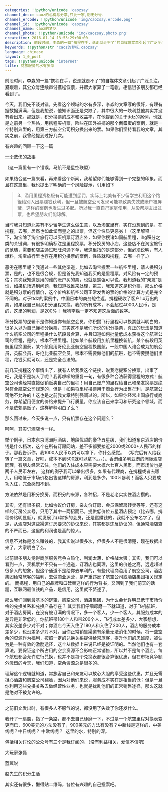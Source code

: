 ```yaml
---
categories: !!python/unicode 'caozsay'
channel_desc: caoz的心得与分享,只此一家,别无分号.
channel_ercode: !!python/unicode 'img/caozsay.ercode.png'
channel_id: !!python/unicode 'caozsay'
channel_name: caoz的梦呓
channel_photo: !!python/unicode 'img/caozsay.photo.png'
createtime: 2016-01-14 13:53:29+00:00
description: 前段时间，李淼的一篇“携程在手，说走就走不了”的自媒体文章引起了广泛关注，在这里，我给大家科普一些李淼没有讲到的东西。
keywords: !!python/str 'caoz的梦呓,caozsay'
language: chinese
layout: 1_0_post
tags: !!python/unicode 'internet'
title: 商旅服务的水有多深
---
```

<div class="rich_media_content" id="js_content">
<p>
         前段时间，李淼的一篇“携程在手，说走就走不了”的自媒体文章引起了广泛关注，紧跟着，其公众号连续声讨携程假票，并帮大家算了一笔帐，相信很多朋友都已经看到了。
        </p>
<p>
</p>
<p>
         今天，我们先不谈对错，先看这个领域的水有多深，李淼的文章写的很好，有理有据数据满满，但是我想说，他知识面还是欠缺了，其中很大的一块利益他其实并没有看出来。那就是，积分换票的成本和收益率，在他提到的关于ttdz的案例，也就是之前另一个热帖，用携程买机票，险些在国外被捕的那个倒霉蛋的案例，就是一个特别典型的，用第三方航空公司积分换出来的票。如果你们坚持看我的文章，其实之前，我曾经提到过好几次。
        </p>
<p>
</p>
<p>
         有兴趣的回顾一下这一篇
        </p>
<p>
<a data_ue_src="http://mp.weixin.qq.com/s?__biz=MzI0MjA1Mjg2Ng==&amp;mid=209577430&amp;idx=2&amp;sn=650e6df587f6f7f35e6aa40c80e7db8e&amp;scene=21#wechat_redirect" href="http://mp.weixin.qq.com/s?__biz=MzI0MjA1Mjg2Ng==&amp;mid=209577430&amp;idx=2&amp;sn=650e6df587f6f7f35e6aa40c80e7db8e&amp;scene=21#wechat_redirect" target="_blank">
          一个悲伤的故事
         </a>
</p>
<p>
         （这一篇里有一个错误，马航不是星空联盟）
        </p>
<p>
         如果结合这一篇来看，再来看这个新闻，我希望你们能够得到一个完整的印象。而且在这篇里，我也提出了明确的一个风险提示，引用如下
        </p>
<p>
</p>
<blockquote>
<p>
          3、滥用里程资格极有可能遭到惩罚，实际上北美有不少留学生利用这个路径给别人出票赚钱获利，但一旦被航空公司发现可能导致票失效或账户被屏蔽，这样的案例也发生过多起。所以我一直自己家庭使用，从没帮朋友出过票，也希望朋友们能谅解。
         </p>
</blockquote>
<p>
</p>
<p>
         当时我只知道北美有不少留学生这么做生意，以及淘宝里有，实在没想到的是，在携程，去哪，居然也如此堂而皇之的出票，但这个性质更恶劣！（这里解释 一下，淘宝除了淘宝旅行可以买机票订酒店外，如果你搜诸如国航里程，ihg积分之类的关键词，有很多明确标注是里程换票，积分换房的小店，这些店不在淘宝旅行的范畴，需要和店主通过旺旺沟通下单，我这里指的是这部分，但必须说明，有人爆料，淘宝旅行里也存在用积分换票的案例，性质就和携程，去哪一样了。）
        </p>
<p>
</p>
<p>
         恶劣在哪里呢？我通过一些其他渠道，比如去淘宝搜索一些航空里程，请人换积分票，是的，也不是很合规，但是首先我知道我买的是里程票，对风险有一定的预估；其次我知道是用的谁的账户买的票，也就是勉强可以说，我知道我的“亲友”是谁，如果机场遇到问题，我知道找谁来处理，第三，我知道这是积分票，那么价格就是积分票的行情价，这个价格和航空公司正常发售的票的价格的计算方式是完全不同的。对于ttdz的案例中，中国日本的商务舱往返，携程硬收了客户1.x万出的票，如果我自己用买积分里程来换，我的所有成本，不会超过4000人民币，是的，这里的利润，是200%！ 我猜李淼一定不知道这后面的数字。
        </p>
<p>
</p>
<p>
         积分换票的逻辑不是你知道你有航空会员，你积攒飞行里程可以换票就叫明白的，很多人以为自己懂积分换票，其实这不是我们所说的积分换票，真正的玩法是知道什么航空公司的里程换什么航段最合算，并且知道如何批量低成本获得这个航空公司的里程，是的，根本不攒里程。比如某个航段用加航里程换新航，某个航段用英航里程换国泰，某个航段用哥伦比亚航空里程换国航，一般中国人谁会成为加航会员，英航会员，哥伦比亚航空会员。根本不需要做他们的航班，也不需要攒他们里程，花钱买就可以，还是完全合法的。
        </p>
<p>
</p>
<p>
         前几天携程这个事情出了，就有人给我发这个链接，说我老提积分换票，出事了吧，我是不是坑人了呢？我再啰嗦的重复一句，有很多种合法获得里程的方式！航空公司也经常直接促销贩卖自己的里程！用自己账户的里程给自己和亲友换票是绝对符合航空公司规定的，但是！如果将里程换票用于商业行为出售牟利，是航空公司绝不允许的！这也是之前我文章特别强调过的。所以，如果你经常出国旅行或商务，你希望用便宜的价格来提升飞行质量，你应该自己来学习和研究这个领域，而不是依赖票贩子。这样解释明白了么？
        </p>
<p>
</p>
<p>
         那么回过来，今天多说一点，只有机票存在这个问题么？
        </p>
<p>
</p>
<p>
         呵呵，其实订酒店也一样。
        </p>
<p>
</p>
<p>
         举个例子，日本东京湾洲际酒店，地段优越的豪华五星级，我们知道东京酒店的价钱是什么档次，这个在所有订房网站，差不多都要接近2000或2000+人民币的样子。那我告诉你，我1000人民币以内可以拿下，你什么感觉。 （写完后有人给我转了一篇文章，好吧，成本不到500就可以拿下。。。）。香港维多利亚港的洲际酒店同理，有朋友经常去住，他们的入住成本只需要大概六七百人民币，而市场价也是两千人民币左右， 这样的例子我可以举出很多，如果有代理商，在携程或者去哪儿，用略低于市场价格出售这样的房源，利润是多少，100%暴利！而客人只要成功入住，完全感知不到。
        </p>
<p>
</p>
<p>
         方法依然是用积分换房，而积分的来源，各种招，不是老老实实住酒店攒的。
        </p>
<p>
</p>
<p>
         其实，还有很多招，比如协议价订房，亲友价订房，会员保留房转卖等等，还有这样的订房公众号，只用了其中一两招而已，提供低价位五星酒店预定（比去哪，携程价格明显低），就发展了非常多的会员，还是蛮赚钱的，我就不公布名字了。但是，从酒店对这些渠道订房要求的协议来说，其实都是违反协议的，但通常酒店查的不严而已，这里的利润也是高的惊人。
        </p>
<p>
</p>
<p>
         信息不对称是怎么赚钱的，我其实说过很多次，但很多人不是很清楚，现在数据出来了，大家明白了么。
        </p>
<p>
</p>
<p>
         以前很多朋友觉得商旅服务竞争白热化，利润太薄，价格战太狠；其实，我们可以看到一点，买机票并不只有一个通道，订酒店也同理，这里的价差之高，远远超过很多人的想象，但这个通道不是给你去牟利的，有些代理商滥用了航空公司，酒店集团给常旅客的福利，去做商业运营，是严重违反了航空公司或酒店集团相关规定的。 而携程，用自己的品牌和口碑替这样的行为背书，又回到了我们前天的话题，互联网最值钱的产品，是信用，这里就不赘述了。
        </p>
<p>
</p>
<p>
         那么我们回到最基本的逻辑，航空公司，酒店集团，为什么会允许明显低于市场价格的兑换关系和兑换产品存在？ 其实我们仔细琢磨一下就知道，对于飞机航班，对于酒店房间，在没有被订满的情况下，多一个客人，少一个客人，其服务成本的差异是非常低的。你航班带180个人和带200个人，飞行成本差多少，大家想想，其实没差多少对不对；你酒店今天入住了180人和入住了200人，酒店的服务成本差多少，也没差多少对不对。当你正常销售渠道有余量无法消化的时候，将一些空余的资源作为福利，按照一定的兑换关系提供给常旅客，提升他们的忠诚度，被认为是一种有效的激励途径，这个从数据上来说已经是被证明的。当然他们也有一套算法，要保证这个所占用的空余资源不会影响正常销售，所以并不是每个酒店，每个航班都会允许进行兑换，也并不是每个兑换表都很合算很优惠，但在市场竞争额外激烈的今天，我们知道，空余资源总是很多的。
        </p>
<p>
</p>
<p>
         理解这个逻辑就知道，常旅客自己和亲友可以放心大胆的享受这些优惠，并且无需担心酒店和航空公司翻脸，因为对他们来说，服务成本实在是相当的低；但是一旦你利用这些兑换关系去做经营性业务，也就是扰乱他们的正常销售途径，那么这就是绝对不被允许的。
        </p>
<p>
</p>
<hr/>
<p>
</p>
<p>
         之前旧文发出时，有很多人不服气的说，都没用了失效了你还发什么。
        </p>
<p>
         我开了一扇窗，指了一条路，都不去自己琢磨一下，不过是一个航空里程对换表变更而已，600美元的方法没有了，900美元的方法有没有？中新线是这样的，中美线呢？中日线呢？ 中欧线呢？  这里的水，特别的深。
        </p>
<p>
</p>
<p>
         包括相关讨论的公众号有三个是我订阅的，（没有利益相关，爱信不信吧）
        </p>
<p>
</p>
<p>
         大玩家张磊
        </p>
<p>
         蓝翼说
        </p>
<p>
         赵先生的积分生活
        </p>
<p>
</p>
<p>
         其实还有很多，懒得贴二维码，各位有兴趣的自己搜索吧。
        </p>
</div>